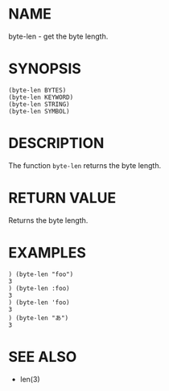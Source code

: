 # NAME
byte-len - get the byte length.

# SYNOPSIS

    (byte-len BYTES)
    (byte-len KEYWORD)
    (byte-len STRING)
    (byte-len SYMBOL)

# DESCRIPTION
The function `byte-len` returns the byte length.

# RETURN VALUE
Returns the byte length.

# EXAMPLES

    ) (byte-len "foo")
    3
    ) (byte-len :foo)
    3
    ) (byte-len 'foo)
    3
    ) (byte-len "あ")
    3

# SEE ALSO
- len(3)
